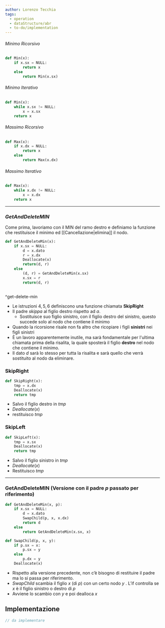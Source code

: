 ```yaml
---
author: Lorenzo Tecchia
tags:
  - operation
  - dataStructure/abr
  - to-do/implementation
---
```

###### Minimo Ricorsivo
```python
def Min(x):
	if x.sx = NULL:
		return x
	else
		return Min(x.sx)	
```
###### Minimo Iterativo
```python
def Min(x):
	while x.sx != NULL:
		x = x.sx
	return x
```
###### Massimo Ricorsivo
```python
def Max(x):
	if x.dx = NULL:
		return x
	else
		return Max(x.dx)

```
###### Massimo Iterativo
```python
def Max(x):
	while x.dx != NULL:
		x = x.dx
	return x
```

---
### $GetAndDeleteMIN$
Come prima, lavoriamo con il MIN del ramo destro e definiamo la funzione che restituisce il minimo ed [[Cancellazione|elimina]] il nodo.

```python
def GetAndDeleteMin(x):
	if x.sx = NULL:
		d = x.dato
		r = x.dx
		Deallocate(x)
		return(d, r)
	else
		(d, r) = GetAndDeleteMin(x.sx)
		x.sx = r
		return(d, r)		
		
```

^get-delete-min
- Le istruzioni $4,5,6$ definiscono una funzione chiamata $\textbf{SkipRight}$
- Il padre $skippa$ al figlio destro rispetto ad $a$.
	- Sostituisce suo figlio sinistro, con il figlio destro del sinistro, questo succede solo al nodo che contiene il minimo 
- Quando la ricorsione risale non fa altro che ricopiare i figli **sinistri** nei figli sinistri
- È un lavoro apparentemente inutile, ma sarà fondamentale per l'ultima chiamata prima della risalita, la quale sposterà il figlio **destro** nel nodo che contiene il minimo. 
- Il dato $d$ sarà lo stesso per tutta la risalita e sarà quello che verrà sostituito al nodo da eliminare. 
### $\textbf{SkipRight}$

```python
def SkipRight(x):
	tmp = x.dx
	Deallocate(x)
	return tmp
```

- Salvo il figlio destro in $tmp$
- $Deallocate(x)$
- restituisco $tmp$
### $\textbf{SkipLeft}$

```python
def SkipLeft(x):
	tmp = x.sx
	Deallocate(x)
	return tmp
```

- Salvo il figlio sinistro in $tmp$
- $Deallocate(x)$
- Restituisco $tmp$
---
### $\textbf{GetAndDeleteMIN}$ (Versione con il padre $p$ passato per riferimento)

```python
def GetAndDeleteMin(x, p):
	if x.sx = NULL:
		d = x.dato
		SwapChild(p, x, x.dx)
		return d
	else
		return GetAndDeleteMin(x.sx, x)
```

```python
def SwapChild(p, x, y):
	if p.sx = x:
		p.sx = y
	else
		p.dx = y
	Deallocate(x)
```

- Rispetto alla versione precedente, non c’è bisogno di restituire il padre ma lo si passa per riferimento.
 - $SwapChild$ scambia il figlio $x$ (di $p$) con un certo nodo $y$ . L’if controlla se $x$ è il figlio sinistro o destro di $p$  
- Avviene lo scambio con $y$ e poi dealloca $x$


## Implementazione
```C
// da implementare
```
